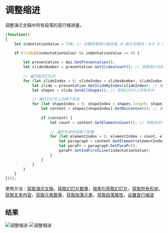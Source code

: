 # 调整缩进

调整演示文稿中所有段落的首行缩进量。

```ts
(function()
{
    let indentationValue = 720; // 设置段落首行缩进值。0 表示无缩进；大于 0 的值将产生缩进效果。单位为1/1440 英寸。

    if (!isNaN(indentationValue) && indentationValue >= 0) {
        
        let presentation = Api.GetPresentation();
        let slidesNumber = presentation.GetSlidesCount(); // 获取演示文稿总页数
        
        // 遍历每页幻灯片
        for (let slideIndex = 0; slideIndex < slidesNumber; slideIndex++) {
            let slide = presentation.GetSlideByIndex(slideIndex); // 按索引获取幻灯片
            let shapes = slide.GetAllShapes(); // 获取幻灯片上所有形状

            // 遍历幻灯片上的每个形状
            for (let shapeIndex = 0; shapeIndex < shapes.length; shapeIndex++) {
                let content = shapes[shapeIndex].GetDocContent(); // 获取形状中的文本内容
            
                if (content) {
                    let count = content.GetElementsCount(); // 获取形状中的元素（段落）数量
            
                    // 遍历形状中的每个段落
                    for (let elementIndex = 0; elementIndex < count; elementIndex++) {
                        let paragraph = content.GetElement(elementIndex); // 获取段落元素
                        let paraPr = paragraph.GetParaPr();
                        paraPr.SetIndFirstLine(indentationValue);
                    }
                }
            }
        }
    }
})();
```

使用方法：[获取演示文稿](/docs/office-api/usage-api/presentation-api/Api/Methods/GetPresentation.md)，[获取幻灯片数量](/docs/office-api/usage-api/presentation-api/ApiPresentation/Methods/GetSlidesCount.md)，[按索引获取幻灯片](/docs/office-api/usage-api/presentation-api/ApiPresentation/Methods/GetSlideByIndex.md)，[获取所有形状](/docs/office-api/usage-api/presentation-api/ApiSlide/Methods/GetAllShapes.md)，[获取文本内容](/docs/office-api/usage-api/presentation-api/ApiShape/Methods/GetDocContent.md)，[获取元素数量](/docs/office-api/usage-api/presentation-api/ApiDocumentContent/Methods/GetElementsCount.md)，[获取段落元素](/docs/office-api/usage-api/presentation-api/ApiDocumentContent/Methods/GetElement.md)，[获取段落属性](/docs/office-api/usage-api/presentation-api/ApiParagraph/Methods/GetParaPr.md)，[设置首行缩进](/docs/office-api/usage-api/presentation-api/ApiParaPr/Methods/SetIndFirstLine.md)

## 结果

![调整缩进](/assets/images/plugins/adjust-indentation.png#gh-light-mode-only)
![调整缩进](/assets/images/plugins/adjust-indentation.dark.png#gh-dark-mode-only)